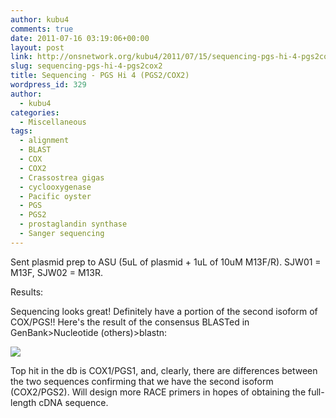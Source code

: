 ```yaml
---
author: kubu4
comments: true
date: 2011-07-16 03:19:06+00:00
layout: post
link: http://onsnetwork.org/kubu4/2011/07/15/sequencing-pgs-hi-4-pgs2cox2/
slug: sequencing-pgs-hi-4-pgs2cox2
title: Sequencing - PGS Hi 4 (PGS2/COX2)
wordpress_id: 329
author:
  - kubu4
categories:
  - Miscellaneous
tags:
  - alignment
  - BLAST
  - COX
  - COX2
  - Crassostrea gigas
  - cyclooxygenase
  - Pacific oyster
  - PGS
  - PGS2
  - prostaglandin synthase
  - Sanger sequencing
---
```


Sent plasmid prep to ASU (5uL of plasmid + 1uL of 10uM M13F/R). SJW01 = M13F, SJW02 = M13R.

Results:

Sequencing looks great! Definitely have a portion of the second isoform of COX/PGS!! Here's the result of the consensus BLASTed in GenBank>Nucleotide (others)>blastn:

![](http://eagle.fish.washington.edu/Arabidopsis/20110721%20PGS2%20BLAST%20Alignment.png)

Top hit in the db is COX1/PGS1, and, clearly, there are differences between the two sequences confirming that we have the second isoform (COX2/PGS2). Will design more RACE primers in hopes of obtaining the full-length cDNA sequence.
